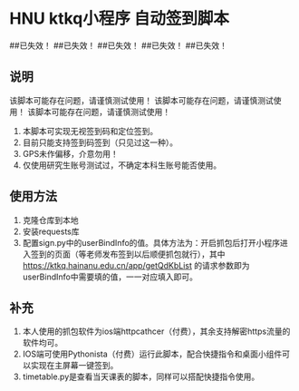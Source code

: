 # HNU ktkq小程序 自动签到脚本
##已失效！
##已失效！
##已失效！
##已失效！
##已失效！

## 说明

该脚本可能存在问题，请谨慎测试使用！
该脚本可能存在问题，请谨慎测试使用！
该脚本可能存在问题，请谨慎测试使用！

1. 本脚本可实现无视签到码和定位签到。
2. 目前只能支持签到码签到（只见过这一种）。
3. GPS未作偏移，介意勿用！
4. 仅使用研究生账号测试过，不确定本科生账号能否使用。

## 使用方法

1. 克隆仓库到本地
2. 安装requests库
3. 配置sign.py中的userBindInfo的值。具体方法为：开启抓包后打开小程序进入签到的页面（等老师发布签到以后顺便抓包就行），其中 https://ktkq.hainanu.edu.cn/app/getQdKbList 的请求参数即为userBindInfo中需要填的值，一一对应填入即可。

## 补充

1. 本人使用的抓包软件为ios端httpcathcer（付费），其余支持解密https流量的软件均可。
2. IOS端可使用Pythonista（付费）运行此脚本，配合快捷指令和桌面小组件可以实现在主屏幕一键签到。
3. timetable.py是查看当天课表的脚本，同样可以搭配快捷指令使用。
